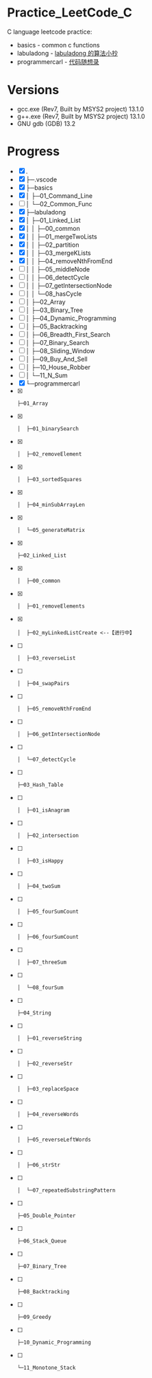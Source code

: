 # Practice_LeetCode_C

C language leetcode practice:

- basics - common c functions
- labuladong - [labuladong 的算法小抄](https://labuladong.github.io/algo/home/)
- programmercarl - [代码随想录](https://programmercarl.com/)

# Versions

- gcc.exe (Rev7, Built by MSYS2 project) 13.1.0
- g++.exe (Rev7, Built by MSYS2 project) 13.1.0
- GNU gdb (GDB) 13.2

# Progress

- [x] .
- [x] ├─.vscode
- [x] ├─basics
- [x] │  ├─01_Command_Line
- [ ] │  └─02_Common_Func
- [x] ├─labuladong
- [x] │  ├─01_Linked_List
- [x] │  │  ├─00_common
- [x] │  │  ├─01_mergeTwoLists
- [x] │  │  ├─02_partition
- [x] │  │  ├─03_mergeKLists
- [x] │  │  ├─04_removeNthFromEnd
- [ ] │  │  ├─05_middleNode
- [ ] │  │  ├─06_detectCycle
- [ ] │  │  ├─07_getIntersectionNode
- [ ] │  │  └─08_hasCycle
- [ ] │  ├─02_Array
- [ ] │  ├─03_Binary_Tree
- [ ] │  ├─04_Dynamic_Programming
- [ ] │  ├─05_Backtracking
- [ ] │  ├─06_Breadth_First_Search
- [ ] │  ├─07_Binary_Search
- [ ] │  ├─08_Sliding_Window
- [ ] │  ├─09_Buy_And_Sell
- [ ] │  ├─10_House_Robber
- [ ] │  └─11_N_Sum
- [x] └─programmercarl
- [x]     ├─01_Array
- [x]     │  ├─01_binarySearch
- [x]     │  ├─02_removeElement
- [x]     │  ├─03_sortedSquares
- [x]     │  ├─04_minSubArrayLen
- [x]     │  └─05_generateMatrix
- [x]     ├─02_Linked_List
- [x]     │  ├─00_common
- [x]     │  ├─01_removeElements
- [x]     │  ├─02_myLinkedListCreate <--【进行中】
- [ ]     │  ├─03_reverseList
- [ ]     │  ├─04_swapPairs
- [ ]     │  ├─05_removeNthFromEnd
- [ ]     │  ├─06_getIntersectionNode
- [ ]     │  └─07_detectCycle
- [ ]     ├─03_Hash_Table
- [ ]     │  ├─01_isAnagram
- [ ]     │  ├─02_intersection
- [ ]     │  ├─03_isHappy
- [ ]     │  ├─04_twoSum
- [ ]     │  ├─05_fourSumCount
- [ ]     │  ├─06_fourSumCount
- [ ]     │  ├─07_threeSum
- [ ]     │  └─08_fourSum
- [ ]     ├─04_String
- [ ]     │  ├─01_reverseString
- [ ]     │  ├─02_reverseStr
- [ ]     │  ├─03_replaceSpace
- [ ]     │  ├─04_reverseWords
- [ ]     │  ├─05_reverseLeftWords
- [ ]     │  ├─06_strStr
- [ ]     │  └─07_repeatedSubstringPattern
- [ ]     ├─05_Double_Pointer
- [ ]     ├─06_Stack_Queue
- [ ]     ├─07_Binary_Tree
- [ ]     ├─08_Backtracking
- [ ]     ├─09_Greedy
- [ ]     ├─10_Dynamic_Programming
- [ ]     └─11_Monotone_Stack